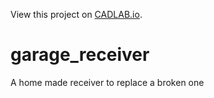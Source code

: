 View this project on [CADLAB.io](https://cadlab.io/project/1891). 

# garage_receiver
A home made receiver to replace a broken one
